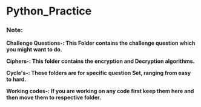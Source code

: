 # Python_Practice

### Note:

**Challenge Questions-: This Folder contains the challenge question which you might want to do.**

 **Ciphers-: This folder contains the encryption and Decryption algorithms.**

 **Cycle's-: These folders are for specific question Set, ranging from easy to hard.**

 **Working codes-: If you are working on any code first keep them here and then move them to respective folder.**

